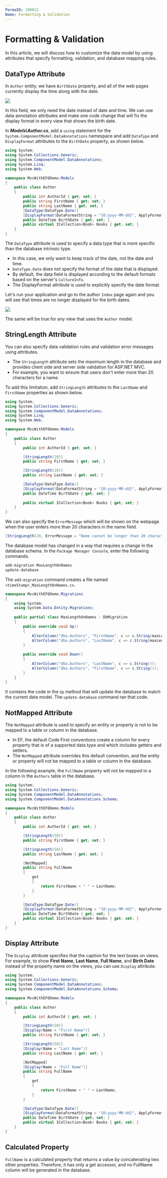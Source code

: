 ```yaml
---
PermaID: 100012
Name: Formatting & Validation
---
```


# Formatting & Validation

In this article, we will discuss how to customize the data model by using attributes that specify formatting, validation, and database mapping rules.

## DataType Attribute

In `Author` entity, we have `BirthDate` property, and all of the web pages currently display the time along with the date. 

<img src="images/formatting-and-validation-1.png">

In this field, we only need the date instead of date and time. We can use data annotation attributes and make one code change that will fix the display format in every view that shows the birth date.

In ***Models\Author.cs***, add a `using` statement for the `System.ComponentModel.DataAnnotations` namespace and add `DataType` and `DisplayFormat` attributes to the `BirthDate` property, as shown below.

```csharp
using System;
using System.Collections.Generic;
using System.ComponentModel.DataAnnotations;
using System.Linq;
using System.Web;

namespace MvcWithEF6Demo.Models
{
    public class Author
    {
        public int AuthorId { get; set; }
        public string FirstName { get; set; }
        public string LastName { get; set; }
        [DataType(DataType.Date)]
        [DisplayFormat(DataFormatString = "{0:yyyy-MM-dd}", ApplyFormatInEditMode = true)]
        public DateTime BirthDate { get; set; }
        public virtual ICollection<Book> Books { get; set; }
    }
}
```

The `DataType` attribute is used to specify a data type that is more specific than the database intrinsic type. 

 - In this case, we only want to keep track of the date, not the date and time.
 - `DataType.Date` does not specify the format of the date that is displayed. 
 - By default, the data field is displayed according to the default formats based on the server's `CultureInfo`. 
 - The DisplayFormat attribute is used to explicitly specify the date format.

Let's run your application and go to the author `Index` page again and you will see that times are no longer displayed for the birth dates. 

<img src="images/formatting-and-validation-2.png">

The same will be true for any view that uses the `Author` model.

## StringLength Attribute

You can also specify data validation rules and validation error messages using attributes. 

 - The `StringLength` attribute sets the maximum length in the database and provides client side and server side validation for ASP.NET MVC. 
 - For example, you want to ensure that users don't enter more than 20 characters for a name. 
 
To add this limitation, add `StringLength` attributes to the `LastName` and `FirstName` properties as shown below.

```csharp
using System;
using System.Collections.Generic;
using System.ComponentModel.DataAnnotations;
using System.Linq;
using System.Web;

namespace MvcWithEF6Demo.Models
{
    public class Author
    {
        public int AuthorId { get; set; }

        [StringLength(20)]
        public string FirstName { get; set; }

        [StringLength(20)]
        public string LastName { get; set; }

        [DataType(DataType.Date)]
        [DisplayFormat(DataFormatString = "{0:yyyy-MM-dd}", ApplyFormatInEditMode = true)]
        public DateTime BirthDate { get; set; }
        
        public virtual ICollection<Book> Books { get; set; }
    }
}
```

We can also specify the `ErrorMessage` which will be shown on the webpage when the user enters more than 20 characters in the name field.

```csharp
[StringLength(20, ErrorMessage = "Name cannot be longer than 20 characters.")]
```

The database model has changed in a way that requires a change in the database schema. In the `Package Manager Console`, enter the following commands.

```csharp
add-migration MaxLengthOnNames
update-database
```

The `add-migration` command creates a file named `<timeStamp>_MaxLengthOnNames.cs`. 

```csharp
namespace MvcWithEF6Demo.Migrations
{
    using System;
    using System.Data.Entity.Migrations;
    
    public partial class MaxLengthOnNames : DbMigration
    {
        public override void Up()
        {
            AlterColumn("dbo.Authors", "FirstName", c => c.String(maxLength: 50));
            AlterColumn("dbo.Authors", "LastName", c => c.String(maxLength: 50));
        }
        
        public override void Down()
        {
            AlterColumn("dbo.Authors", "LastName", c => c.String());
            AlterColumn("dbo.Authors", "FirstName", c => c.String());
        }
    }
}
```

It contains the code in the `Up` method that will update the database to match the current data model. The `update-database` command ran that code.

## NotMapped Attribute

The `NotMapped` attribute is used to specify an entity or property is not to be mapped to a table or column in the database.

 - In EF, the default Code First conventions create a column for every property that is of a supported data type and which includes getters and setters.
 - The `NotMapped` attribute overrides this default convention, and the entity or property will not be mapped to a table or column in the database.

In the following example, the `FullName` property will not be mapped to a column in the `Authors` table in the database.

```csharp
using System;
using System.Collections.Generic;
using System.ComponentModel.DataAnnotations;
using System.ComponentModel.DataAnnotations.Schema;

namespace MvcWithEF6Demo.Models
{
    public class Author
    {
        public int AuthorId { get; set; }

        [StringLength(50)]
        public string FirstName { get; set; }

        [StringLength(50)]
        public string LastName { get; set; }

        [NotMapped]
        public string FullName
        {
            get
            {
                return FirstName + " " + LastName;
            }
        }

        [DataType(DataType.Date)]
        [DisplayFormat(DataFormatString = "{0:yyyy-MM-dd}", ApplyFormatInEditMode = true)]
        public DateTime BirthDate { get; set; }
        public virtual ICollection<Book> Books { get; set; }
    }
}
```
## Display Attribute

The `Display` attribute specifies that the caption for the text boxes on views. For example, to show **First Name**, **Last Name**, **Full Name**, and **Birth Date** instead of the property name on the views, you can use `Display` attribute.

```csharp
using System;
using System.Collections.Generic;
using System.ComponentModel.DataAnnotations;
using System.ComponentModel.DataAnnotations.Schema;

namespace MvcWithEF6Demo.Models
{
    public class Author
    {
        public int AuthorId { get; set; }

        [StringLength(50)]
        [Display(Name = "First Name")]
        public string FirstName { get; set; }

        [StringLength(50)]
        [Display(Name = "Last Name")]
        public string LastName { get; set; }

        [NotMapped]
        [Display(Name = "Full Name")]
        public string FullName
        {
            get
            {
                return FirstName + " " + LastName;
            }
        }

        [DataType(DataType.Date)]
        [DisplayFormat(DataFormatString = "{0:yyyy-MM-dd}", ApplyFormatInEditMode = true)]
        public DateTime BirthDate { get; set; }
        public virtual ICollection<Book> Books { get; set; }
    }
}
```

## Calculated Property

`FullName` is a calculated property that returns a value by concatenating two other properties. Therefore, it has only a get accessor, and no FullName column will be generated in the database.
